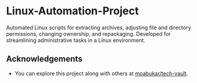# Linux-Automation-Project

Automated Linux scripts for extracting archives, adjusting file and directory permissions, changing ownership, and repackaging. Developed for streamlining administrative tasks in a Linux environment.

## Acknowledgements
- You can explore this project along with others at [moabukar/tech-vault](https://github.com/moabukar/tech-vault).
